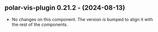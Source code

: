   ## polar-vis-plugin 0.21.2 - (2024-08-13)
  
  * No changes on this component. The version is bumped to align it
    with the rest of the components.

